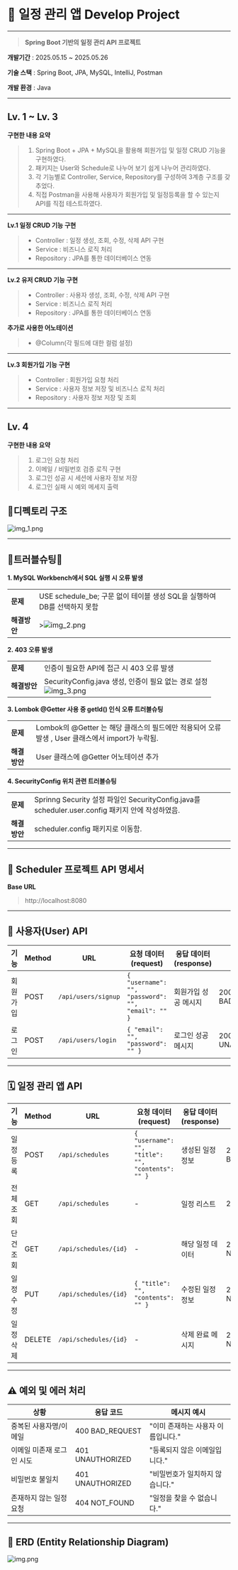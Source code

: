 # 📆 일정 관리 앱 Develop Project

---
>**Spring Boot 기반의 일정 관리 API 프로젝트**

**개발기간** : 2025.05.15 ~ 2025.05.26

**기술 스택** : Spring Boot, JPA, MySQL, IntelliJ, Postman

**개발 환경** : Java

---

## Lv. 1 ~ Lv. 3

**구현한 내용 요약**
>1. Spring Boot + JPA + MySQL을 활용해 회원가입 및 일정 CRUD 기능을 구현하였다.
>2. 패키지는 User와 Schedule로 나누어 보기 쉽게 나누어 관리하였다.
>3. 각 기능별로 Controller, Service, Repository를 구성하여 3계층 구조를 갖추었다.
>4. 직접 Postman을 사용해 사용자가 회원가입 및 일정등록을 할 수 있는지 API를 직접 테스트하였다.

---
**Lv.1 일정 CRUD 기능 구현**

>- Controller : 일정 생성, 조회, 수정, 삭제 API 구현
>- Service : 비즈니스 로직 처리
>- Repository : JPA를 통한 데이터베이스 연동

---
**Lv.2 유저 CRUD 기능 구현**

>- Controller : 사용자 생성, 조회, 수정, 삭제 API 구현
>- Service : 비즈니스 로직 처리
>- Repository : JPA를 통한 데이터베이스 연동

**추가로 사용한 어노테이션**

>- @Column(각 필드에 대한 컬럼 설정)

---
**Lv.3 회원가입 기능 구현**

>- Controller : 회원가입 요청 처리
>- Service : 사용자 정보 저장 및 비즈니스 로직 처리
>- Repository : 사용자 정보 저장 및 조회

---

## Lv. 4

**구현한 내용 요약**
>1. 로그인 요청 처리
>2. 이메일 / 비밀번호 검증 로직 구현
>3. 로그인 성공 시 세션에 사용자 정보 저장
>4. 로그인 실패 시 예외 메세지 출력


## 📖디펙토리 구조

![img_1.png](img_1.png)

---

## 💢트러블슈팅💢

**1. MySQL Workbench에서 SQL 실행 시 오류 발생**

| | |
|---|---|
| **문제** | USE schedule_be; 구문 없이 테이블 생성 SQL을 실행하여 DB를 선택하지 못함 |
| **해결방안** | >![img_2.png](img_2.png) |


**2. 403 오류 발생**

| | |
|---|--|
| **문제** | 인증이 필요한 API에 접근 시 403 오류 발생 |
| **해결방안** | SecurityConfig.java 생성, 인증이 필요 없는 경로 설정 <br/>![img_3.png](img_3.png)|



**3. Lombok @Getter 사용 중 getId() 인식 오류 트러블슈팅**


| | |
|---|---|
| **문제** | Lombok의 @Getter 는 해당 클래스의 필드에만 적용되어 오류 발생 , User 클래스에서 import가 누락됨. |
| **해결방안** | User 클래스에 @Getter 어노테이션 추가|


**4. SecurityConfig 위치 관련 트러블슈팅**

| | |
|---|---|
| **문제** | Sprinng Security 설정 파일인 SecurityConfig.java를 scheduler.user.config 패키지 안에 작성하였음. |
| **해결방안** | scheduler.config 패키지로 이동함.|


---

## 📘 Scheduler 프로젝트 API 명세서

**Base URL**
> http://localhost:8080

---

## 🧑‍ 사용자(User) API

| 기능       | Method | URL                 | 요청 데이터 (request)                                                   | 응답 데이터 (response)                 | 상태 코드               |
|------------|--------|---------------------|--------------------------------------------------------------------------|----------------------------------------|--------------------------|
| 회원가입   | POST   | `/api/users/signup` | `{ "username": "", "password": "", "email": "" }`                        | 회원가입 성공 메시지                   | 200 OK / 400 BAD_REQUEST |
| 로그인     | POST   | `/api/users/login`  | `{ "email": "", "password": "" }`                                       | 로그인 성공 메시지                     | 200 OK / 401 UNAUTHORIZED |

---

## 🗓️ 일정 관리 앱 API

| 기능         | Method | URL                      | 요청 데이터 (request)                          | 응답 데이터 (response)   | 상태 코드               |
|--------------|--------|--------------------------|-------------------------------------------------|---------------------------|--------------------------|
| 일정 등록    | POST   | `/api/schedules`         | `{ "username": "", "title": "", "contents": "" }` | 생성된 일정 정보         | 200 OK / 400 BAD_REQUEST |
| 전체 조회    | GET    | `/api/schedules`         | -                                               | 일정 리스트               | 200 OK                   |
| 단건 조회    | GET    | `/api/schedules/{id}`    | -                                               | 해당 일정 데이터          | 200 OK / 404 NOT_FOUND   |
| 일정 수정    | PUT    | `/api/schedules/{id}`    | `{ "title": "", "contents": "" }`              | 수정된 일정 정보         | 200 OK / 404 NOT_FOUND   |
| 일정 삭제    | DELETE | `/api/schedules/{id}`    | -                                               | 삭제 완료 메시지         | 200 OK / 404 NOT_FOUND   |

---

## ⚠️ 예외 및 에러 처리

| 상황                          | 응답 코드           | 메시지 예시                           |
|-------------------------------|----------------------|----------------------------------------|
| 중복된 사용자명/이메일        | 400 BAD_REQUEST      | "이미 존재하는 사용자 이름입니다."     |
| 이메일 미존재 로그인 시도     | 401 UNAUTHORIZED     | "등록되지 않은 이메일입니다."         |
| 비밀번호 불일치               | 401 UNAUTHORIZED     | "비밀번호가 일치하지 않습니다."       |
| 존재하지 않는 일정 요청       | 404 NOT_FOUND        | "일정을 찾을 수 없습니다."            |

---

## 👀 ERD (Entity Relationship Diagram)

![img.png](img.png)